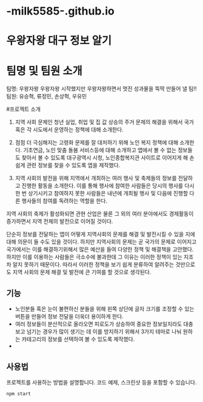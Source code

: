 # -milk5585-.github.io


# 우왕자왕 대구 정보 알기


# 팀명 및 팀원 소개
팀명: 우왕자왕
우왕자왕 시작했지만 우왕자왕하면서 멋진 성과물을 뚝딱 만들어 낼 팀!!
팀원: 유승혁, 류정민, 손상혁, 우유민



#프로젝트 소개

1. 지역 사회 문제인 청년 실업, 취업 및 집 값 상승의 주거 문제의 해결을 위해서 국가 혹은 각 시도에서 운영하는 정책에 대해 소개한다.

2. 점점 더 극심해지는 고령화 문제를 잘 대처하기 위해 노인 복지 정책에 대해 소개한다. 기초연금, 노인 맞춤 돌봄 서비스등에 대해 소개하고 앱에서 볼 수 없는 정보들도 찾아서 볼 수 있도록 대구광역시 시청, 노인종합복지관 사이트로 이어지게 해 손 쉽게 관련 정보를 찾을 수 있도록 앱을 제작했다.

  
3. 지역 사회의 발전을 위해 지역에서 개최하는 여러 행사 및 축제들의 정보를 전달하고 진행한 활동을 소개한다. 이를 통해 행사에 참여한 사람들은 당시의 행사를 다시 한 번 상기시키고 참여하지 못한 사람들은 내년에 개최될 행사 및 다음에 진행할 다른 행사들의 참여를 독려하는 역할을 한다.

지역 사회의 축제가 활성화되면 관현 산업은 물론 그 외의 여러 분야에서도 경제활동이 증가하면서 지역 전체의 발전으로 이어질 것이다.


단순히 정보를 전달하는 앱이 어떻게 지역사회의 문제를 해결 및 발전시킬 수 있을 지에 대해 의문이 들 수도 있을 것이다. 하지만 지역사회의 문제는 곧 국가의 문제로 이어지고 국가에서는 이를 해결하기위해서 많은 예산을 들여 다양한 정책 및 해결책을 고안했다. 하지만 이를 이용하는 사람들은 극소수에 불과한데 그 이유는 이러한 정책이 있는 지조차 알지 못하기 때문이다. 따라서 이러한 정책을 보기 쉽게 분류하여 알려주는 것만으로도 지역 사회의 문제 해결 및 발전에 큰 기여를 할 것으로 생각된다.


## 기능

- 노인분들 혹은 눈이 불편하신 분들을 위해 왼쪽 상단에 글자 크기를 조정할 수 있는 버튼을 만들어 정보 전달을 더욱더 용이하게 한다.
- 여러 정보들이 분산적으로 올라오면 피로도가 상승하여 중요한 정보일지라도 대충 보고 넘기는 경우가 많이 생기는 데 이를 방지하기 위해서 3가지 테마로 나눠 원하는 카테고리의 정보를 선택하여 볼 수 있도록 제작헸다.
- 


## 사용법

프로젝트를 사용하는 방법을 설명합니다. 코드 예제, 스크린샷 등을 포함할 수 있습니다.

```bash
npm start
